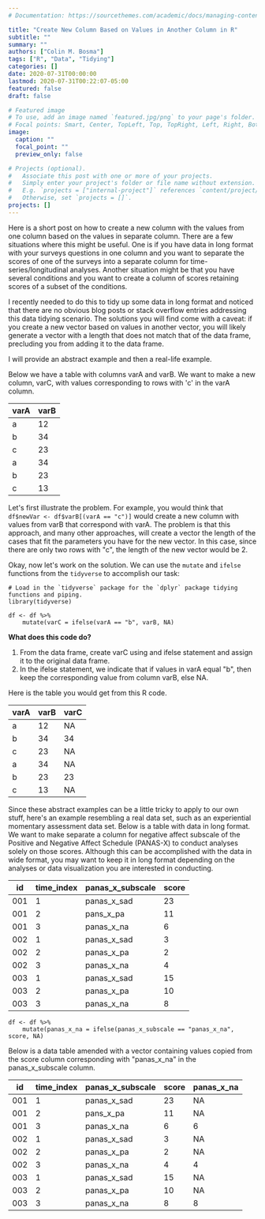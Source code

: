 ```yaml
---
# Documentation: https://sourcethemes.com/academic/docs/managing-content/

title: "Create New Column Based on Values in Another Column in R"
subtitle: ""
summary: ""
authors: ["Colin M. Bosma"]
tags: ["R", "Data", "Tidying"]
categories: []
date: 2020-07-31T00:00:00
lastmod: 2020-07-31T00:22:07-05:00
featured: false
draft: false

# Featured image
# To use, add an image named `featured.jpg/png` to your page's folder.
# Focal points: Smart, Center, TopLeft, Top, TopRight, Left, Right, BottomLeft, Bottom, BottomRight.
image:
  caption: ""
  focal_point: ""
  preview_only: false

# Projects (optional).
#   Associate this post with one or more of your projects.
#   Simply enter your project's folder or file name without extension.
#   E.g. `projects = ["internal-project"]` references `content/project/deep-learning/index.md`.
#   Otherwise, set `projects = []`.
projects: []
---
```


Here is a short post on how to create a new column with the values from one column based on the values in separate column. There are a few situations where this might be useful. One is if you have data in long format with your surveys questions in one column and you want to separate the scores of one of the surveys into a separate column for time-series/longitudinal analyses.  Another situation might be that you have several conditions and you want to create a column of scores retaining scores of a subset of the conditions.


I recently needed to do this to tidy up some data in long format and noticed that there are no obvious blog posts or stack overflow entries addressing this data tidying scenario. The solutions you will find come with a caveat: if you create a new vector based on values in another vector, you will likely generate a vector with a length that does not match that of the data frame, precluding you from adding it to the data frame. 

I will provide an abstract example and then a real-life example. 

Below we have a table with columns varA and varB. We want to make a new column, varC, with values corresponding to rows with 'c' in the varA column. 

| varA | varB |
|------|------|
| a    | 12   |
| b    | 34   |
| c    | 23   |
| a    | 34   |
| b    | 23   |
| c    | 13   |

Let's first illustrate the problem. For example, you would think that `df$newVar <- df$varB[(varA == "c")]` would create a new column with values from varB that correspond with varA. The problem is that this approach, and many other approaches, will create a vector the length of the cases that fit the parameters you have for the new vector. In this case, since there are only two rows with "c", the length of the new vector would be 2. 

Okay, now let's work on the solution. We can use the `mutate` and `ifelse` functions from the `tidyverse` to accomplish our task: 

```
# Load in the `tidyverse` package for the `dplyr` package tidying functions and piping.
library(tidyverse)

df <- df %>% 
	mutate(varC = ifelse(varA == "b", varB, NA) 
```

**What does this code do?**

1. From the data frame, create varC using and ifelse statement and assign it to the original data frame. 
2. In the ifelse statement, we indicate that if values in varA equal "b", then keep the corresponding value from column varB, else NA. 

Here is the table you would get from this R code.

| varA | varB | varC |
|------|------|------|
| a    | 12   | NA   |
| b    | 34   | 34   |
| c    | 23   | NA   |
| a    | 34   | NA   |
| b    | 23   | 23   |
| c    | 13   | NA   |

Since these abstract examples can be a little tricky to apply to our own stuff, here's an example resembling a real data set, such as an experiential momentary assessment data set. Below is a table with data in long format. We want to make separate a column for negative affect subscale of the Positive and Negative Affect Schedule (PANAS-X) to conduct analyses solely on those scores. Although this can be accomplished with the data in wide format, you may want to keep it in long format depending on the analyses or data visualization you are interested in conducting. 




| id  | time_index | panas_x_subscale | score |
|-----|------------|------------------|-------|
| 001 | 1          | panas_x_sad      | 23    |
| 001 | 2          | pans_x_pa        | 11    |
| 001 | 3          | panas_x_na       | 6     |
| 002 | 1          | panas_x_sad      | 3     |
| 002 | 2          | panas_x_pa       | 2     |
| 002 | 3          | panas_x_na       | 4     |
| 003 | 1          | panas_x_sad      | 15    |
| 003 | 2          | panas_x_pa       | 10    |
| 003 | 3          | panas_x_na       | 8     |


```
df <- df %>%
	mutate(panas_x_na = ifelse(panas_x_subscale == "panas_x_na", score, NA)
```

Below is a data table amended with a vector containing values copied from the score column corresponding with "panas_x_na" in the panas_x_subscale column. 

| id  | time_index | panas_x_subscale | score | panas_x_na |
|-----|------------|------------------|-------|------------|
| 001 | 1          | panas_x_sad      | 23    | NA         |
| 001 | 2          | pans_x_pa        | 11    | NA         |
| 001 | 3          | panas_x_na       | 6     | 6          |
| 002 | 1          | panas_x_sad      | 3     | NA         |
| 002 | 2          | panas_x_pa       | 2     | NA         |
| 002 | 3          | panas_x_na       | 4     | 4          |
| 003 | 1          | panas_x_sad      | 15    | NA         |
| 003 | 2          | panas_x_pa       | 10    | NA         |
| 003 | 3          | panas_x_na       | 8     | 8          |




	